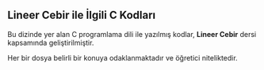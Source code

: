 ## Lineer Cebir ile İlgili C Kodları

Bu dizinde yer alan C programlama dili ile yazılmış kodlar, **Lineer Cebir** dersi kapsamında geliştirilmiştir.  

Her bir dosya belirli bir konuya odaklanmaktadır ve öğretici niteliktedir.
